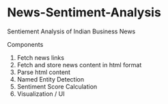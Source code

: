 News-Sentiment-Analysis
=======================

Sentiement Analysis of Indian Business News


Components
1. Fetch news links
2. Fetch and store news content in html format
3. Parse html content 
4. Named Entity Detection
5. Sentiment Score Calculation
6. Visualization / UI

